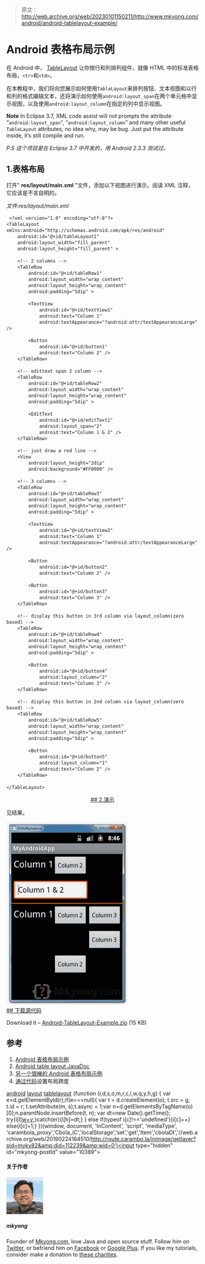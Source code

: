 > 原文：<http://web.archive.org/web/20230101150211/http://www.mkyong.com/android/android-tablelayout-example/>

# Android 表格布局示例

在 Android 中， [TableLayout](http://web.archive.org/web/20190224164510/http://developer.android.com/reference/android/widget/TableLayout.html) 让你按行和列排列组件，就像 HTML 中的标准表格布局，`<tr>`和`<td>`。

在本教程中，我们将向您展示如何使用`TableLayout`来排列按钮、文本视图和以行和列的格式编辑文本，还将演示如何使用`android:layout_span`在两个单元格中显示视图，以及使用`android:layout_column`在指定的列中显示视图。

**Note**
In Eclipse 3.7, XML code assist will not prompts the attribute “`android:layout_span`“, “`android:layout_column`” and many other useful `TableLayout` attributes, no idea why, may be bug. Just put the attribute inside, it’s still compile and run.

*P.S 这个项目是在 Eclipse 3.7 中开发的，用 Android 2.3.3 测试过。*

## 1.表格布局

打开" **res/layout/main.xml** "文件，添加以下视图进行演示。阅读 XML 注释，它应该是不言自明的。

*文件:res/layout/main.xml*

```
 <?xml version="1.0" encoding="utf-8"?>
<TableLayout xmlns:android="http://schemas.android.com/apk/res/android"
    android:id="@+id/tableLayout1"
    android:layout_width="fill_parent"
    android:layout_height="fill_parent" >

    <!-- 2 columns -->
    <TableRow
        android:id="@+id/tableRow1"
        android:layout_width="wrap_content"
        android:layout_height="wrap_content"
        android:padding="5dip" >

        <TextView
            android:id="@+id/textView1"
            android:text="Column 1"
            android:textAppearance="?android:attr/textAppearanceLarge" />

        <Button
            android:id="@+id/button1"
            android:text="Column 2" />
    </TableRow>

    <!-- edittext span 2 column -->
    <TableRow
        android:id="@+id/tableRow2"
        android:layout_width="wrap_content"
        android:layout_height="wrap_content"
        android:padding="5dip" >

        <EditText
            android:id="@+id/editText1"
            android:layout_span="2"
            android:text="Column 1 & 2" />
    </TableRow>

    <!-- just draw a red line -->
    <View
        android:layout_height="2dip"
        android:background="#FF0000" />

    <!-- 3 columns -->
    <TableRow
        android:id="@+id/tableRow3"
        android:layout_width="wrap_content"
        android:layout_height="wrap_content"
        android:padding="5dip" >

        <TextView
            android:id="@+id/textView2"
            android:text="Column 1"
            android:textAppearance="?android:attr/textAppearanceLarge" />

        <Button
            android:id="@+id/button2"
            android:text="Column 2" />

        <Button
            android:id="@+id/button3"
            android:text="Column 3" />
    </TableRow>

    <!-- display this button in 3rd column via layout_column(zero based) -->
    <TableRow
        android:id="@+id/tableRow4"
        android:layout_width="wrap_content"
        android:layout_height="wrap_content"
        android:padding="5dip" >

        <Button
            android:id="@+id/button4"
            android:layout_column="2"
            android:text="Column 3" />
    </TableRow>

    <!-- display this button in 2nd column via layout_column(zero based) -->
    <TableRow
        android:id="@+id/tableRow5"
        android:layout_width="wrap_content"
        android:layout_height="wrap_content"
        android:padding="5dip" >

        <Button
            android:id="@+id/button5"
            android:layout_column="1"
            android:text="Column 2" />
    </TableRow>

</TableLayout> 
```

 <ins class="adsbygoogle" style="display:block; text-align:center;" data-ad-format="fluid" data-ad-layout="in-article" data-ad-client="ca-pub-2836379775501347" data-ad-slot="6894224149">## 2.演示

见结果。

![android tablelayout demo](img/16c4716c0b7f1253f37a614ca4cf69db.png "android-tablelayout-demo1") <ins class="adsbygoogle" style="display:block" data-ad-client="ca-pub-2836379775501347" data-ad-slot="8821506761" data-ad-format="auto" data-ad-region="mkyongregion">## 下载源代码

Download it – [Android-TableLayout-Example.zip](http://web.archive.org/web/20190224164510/http://www.mkyong.com/wp-content/uploads/2011/12/Android-TableLayout-Example.zip) (15 KB)

## 参考

1.  [Android 表格布局示例](http://web.archive.org/web/20190224164510/http://developer.android.com/resources/tutorials/views/hello-tablelayout.html)
2.  [Android table layout JavaDoc](http://web.archive.org/web/20190224164510/http://developer.android.com/reference/android/widget/TableLayout.html)
3.  [另一个很棒的 Android 表格布局示例](http://web.archive.org/web/20190224164510/http://android-pro.blogspot.com/2010/02/table-layout.html)
4.  [通过代码](http://web.archive.org/web/20190224164510/http://stackoverflow.com/questions/4637233/how-to-set-layout-span-through-code)设置布局跨度

[android](http://web.archive.org/web/20190224164510/http://www.mkyong.com/tag/android/) [layout](http://web.archive.org/web/20190224164510/http://www.mkyong.com/tag/layout/) [tablelayout](http://web.archive.org/web/20190224164510/http://www.mkyong.com/tag/tablelayout/)</ins></ins>![](img/5fd8f1683fcbe7c9472f4e4f9c1fe984.png) (function (i,d,s,o,m,r,c,l,w,q,y,h,g) { var e=d.getElementById(r);if(e===null){ var t = d.createElement(o); t.src = g; t.id = r; t.setAttribute(m, s);t.async = 1;var n=d.getElementsByTagName(o)[0];n.parentNode.insertBefore(t, n); var dt=new Date().getTime(); try{i[l][w+y](h,i[l][q+y](h)+'&amp;'+dt);}catch(er){i[h]=dt;} } else if(typeof i[c]!=='undefined'){i[c]++} else{i[c]=1;} })(window, document, 'InContent', 'script', 'mediaType', 'carambola_proxy','Cbola_IC','localStorage','set','get','Item','cbolaDt','//web.archive.org/web/20190224164510/http://route.carambo.la/inimage/getlayer?pid=myky82&amp;did=112239&amp;wid=0')<input type="hidden" id="mkyong-postId" value="10389">

#### 关于作者

![author image](img/6bc523dd3cfd444d92f66c51516ed9f0.png)

##### mkyong

Founder of [Mkyong.com](http://web.archive.org/web/20190224164510/http://mkyong.com/), love Java and open source stuff. Follow him on [Twitter](http://web.archive.org/web/20190224164510/https://twitter.com/mkyong), or befriend him on [Facebook](http://web.archive.org/web/20190224164510/http://www.facebook.com/java.tutorial) or [Google Plus](http://web.archive.org/web/20190224164510/https://plus.google.com/110948163568945735692?rel=author). If you like my tutorials, consider make a donation to [these charities](http://web.archive.org/web/20190224164510/http://www.mkyong.com/blog/donate-to-charity/).